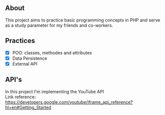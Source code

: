 ## About
This project aims to practice basic programming concepts in PHP and serve as a study parameter for my friends and co-workers.


## Practices
- [x] POO: classes, methodes and attributes
- [x] Data Persistence
- [x] External API

## API's
In this project I'm implementing the YouTube API  
Link reference: https://developers.google.com/youtube/iframe_api_reference?hl=en#Getting_Started
